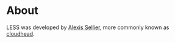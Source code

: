 About
=====

LESS was developed by [Alexis Sellier](http://cloudhead.io), more commonly known as [cloudhead](http://cloudhead.io).
